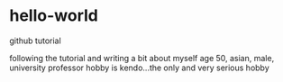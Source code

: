 # hello-world
github tutorial

following the tutorial and writing a bit about myself
age 50, asian, male, university professor
hobby is kendo...the only and very serious hobby

